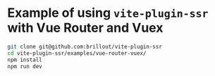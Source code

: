 # Example of using `vite-plugin-ssr` with Vue Router and Vuex

```bash
git clone git@github.com:brillout/vite-plugin-ssr
cd vite-plugin-ssr/examples/vue-router-vuex/
npm install
npm run dev
```
